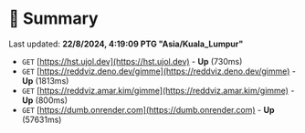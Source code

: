 # 📖 Summary
Last updated: **22/8/2024, 4:19:09 PTG "Asia/Kuala_Lumpur"**

- `GET` [https://hst.ujol.dev](https://hst.ujol.dev) - **Up** (730ms)
- `GET` [https://reddviz.deno.dev/gimme](https://reddviz.deno.dev/gimme) - **Up** (1813ms)
- `GET` [https://reddviz.amar.kim/gimme](https://reddviz.amar.kim/gimme) - **Up** (800ms)
- `GET` [https://dumb.onrender.com](https://dumb.onrender.com) - **Up** (57631ms)
